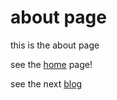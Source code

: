 # about page 

this is the about page 

see the [home](/) page!

see the next [blog](/blog/article2)